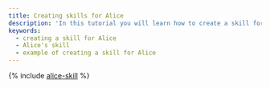 ```yaml
---
title: Creating skills for Alice
description: 'In this tutorial you will learn how to create a skill for Alice based on two programming languages: Python and Node.js.'
keywords:
  - creating a skill for Alice
  - Alice's skill
  - example of creating a skill for Alice
---
```


{% include [alice-skill](../../_tutorials/serverless/alice-skill.md) %}
